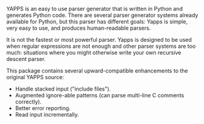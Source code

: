 YAPPS is an easy to use parser generator that is written in Python and generates
Python code.
There are several parser generator systems already available for Python, but
this parser has different goals: Yapps is simple, very easy to use, and produces
human-readable parsers.

It is not the fastest or most powerful parser.
Yapps is designed to be used when regular expressions are not enough and other
parser systems are too much: situations where you might otherwise write your own
recursive descent parser.

This package contains several upward-compatible enhancements to the original
YAPPS source:

* Handle stacked input ("include files").
* Augmented ignore-able patterns (can parse multi-line C comments correctly).
* Better error reporting.
* Read input incrementally.

